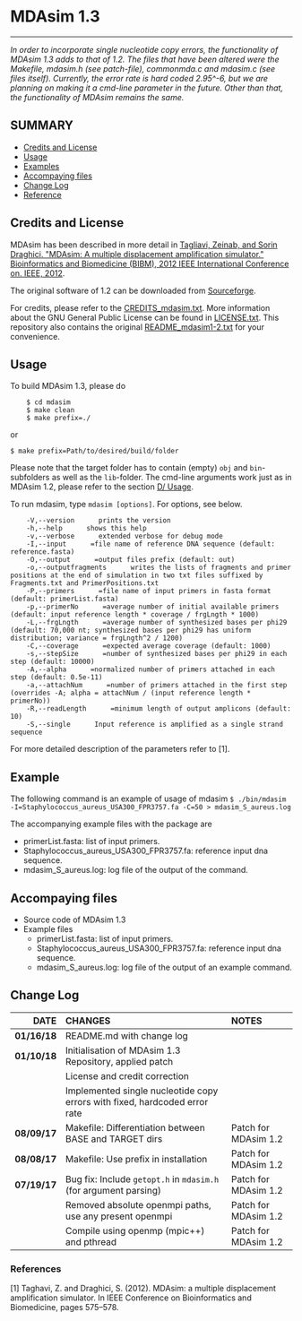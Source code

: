 # MDAsim 1.3
----------------------------------------------------------------------------------
*In order to incorporate single nucleotide copy errors, the functionality of MDAsim 1.3 adds to that of 1.2. The files that have been altered were the Makefile, mdasim.h (see patch-file), commonmda.c and mdasim.c (see files itself). Currently, the error rate is hard coded 2.95^-6, but we are planning on making it a cmd-line parameter in the future. Other than that, the functionality of MDAsim remains the same.*

## SUMMARY

+ [Credits and License](https://github.com/hzi-bifo/mdasim/blob/master/README.md#credits-and-license)
+ [Usage](https://github.com/hzi-bifo/mdasim/blob/master/README.md#usage)
+ [Examples](https://github.com/hzi-bifo/mdasim#examples)
+ [Accompaying files](https://github.com/hzi-bifo/mdasim/blob/master/README.md#accompaying-files)
+ [Change Log](https://github.com/hzi-bifo/mdasim/blob/master/README.md#change-log)
+ [Reference](https://github.com/hzi-bifo/mdasim#references)

## Credits and License

MDAsim has been described in more detail in [Tagliavi, Zeinab, and Sorin Draghici. "MDAsim: A multiple displacement amplification simulator." Bioinformatics and Biomedicine (BIBM), 2012 IEEE International Conference on. IEEE, 2012](https://doi.org/10.1109/BIBM.2012.6392622).

The original software of 1.2 can be downloaded from [Sourceforge](https://sourceforge.net/projects/mdasim/).

For credits, please refer to the [CREDITS_mdasim.txt](https://github.com/hzi-bifo/mdasim/blob/master/CREDITS_mdasim.txt).
More information about the GNU General Public License can be found in [LICENSE.txt](https://github.com/hzi-bifo/mdasim/blob/master/LICENSE.txt).
This repository also contains the original [README_mdasim1-2.txt](https://github.com/hzi-bifo/mdasim/blob/master/README_mdasim1-2.txt) for your convenience.

## Usage
To build MDAsim 1.3, please do
```
	$ cd mdasim
	$ make clean
	$ make prefix=./
```
or
```
$ make prefix=Path/to/desired/build/folder
```
Please note that the target folder has to contain (empty) `obj` and `bin`-subfolders as well as the `lib`-folder.
The cmd-line arguments work just as in MDAsim 1.2, please refer to the section [D/ Usage](https://github.com/hzi-bifo/mdasim#d-usage).

To run mdasim, type `mdasim [options]`. For options, see below.
```
	-V,--version      prints the version
	-h,--help      shows this help
	-v,--verbose      extended verbose for debug mode
	-I,--input      =file name of reference DNA sequence (default: reference.fasta)
	-O,--output      =output files prefix (default: out)
	-o,--outputfragments      writes the lists of fragments and primer positions at the end of simulation in two txt files suffixed by Fragments.txt and PrimerPositions.txt
	-P,--primers      =file name of input primers in fasta format (default: primerList.fasta)
	-p,--primerNo      =average number of initial available primers (default: input reference length * coverage / frgLngth * 1000)
	-L,--frgLngth      =average number of synthesized bases per phi29 (default: 70,000 nt; synthesized bases per phi29 has uniform distribution; variance = frgLngth^2 / 1200)
	-C,--coverage      =expected average coverage (default: 1000)
	-s,--stepSize      =number of synthesized bases per phi29 in each step (default: 10000)
	-A,--alpha      =normalized number of primers attached in each step (default: 0.5e-11)
	-a,--attachNum      =number of primers attached in the first step (overrides -A; alpha = attachNum / (input reference length * primerNo))
	-R,--readLength      =minimum length of output amplicons (default: 10)
	-S,--single      Input reference is amplified as a single strand sequence
```

For more detailed description of the parameters refer to [1].

## Example

The following command is an example of usage of mdasim
    `$ ./bin/mdasim -I=Staphylococcus_aureus_USA300_FPR3757.fa -C=50 > mdasim_S_aureus.log`

The accompanying example files with the package are
- primerList.fasta: list of input primers.
- Staphylococcus_aureus_USA300_FPR3757.fa: reference input dna sequence.
- mdasim_S_aureus.log: log file of the output of the command.


## Accompaying files

+ Source code of MDAsim 1.3
+ Example files
    + primerList.fasta: list of input primers.
    + Staphylococcus_aureus_USA300_FPR3757.fa: reference input dna sequence.
    + mdasim_S_aureus.log: log file of the output of an example command.

## Change Log

| DATE         | CHANGES                                                                    | NOTES                 |
| ------------:|:---------------------------------------------------------------------------|:----------------------|
| **01/16/18** | README.md with change log                                                  |                       |
| **01/10/18** | Initialisation of MDAsim 1.3 Repository, applied patch                     |                       |
|              | License and credit correction                                              |                       |
|              | Implemented single nucleotide copy errors with fixed, hardcoded error rate |                       |
| **08/09/17** | Makefile: Differentiation between BASE and TARGET dirs                     | Patch for MDAsim 1.2  |
| **08/08/17** | Makefile: Use prefix in installation                                       | Patch for MDAsim 1.2  |
| **07/19/17** | Bug fix: Include `getopt.h` in `mdasim.h` (for argument parsing)           | Patch for MDAsim 1.2  |
|              | Removed absolute openmpi paths, use any present openmpi                    | Patch for MDAsim 1.2  |
|              | Compile using openmp (mpic++) and pthread                                  | Patch for MDAsim 1.2  |

### References

[1] Taghavi, Z. and Draghici, S. (2012). MDAsim: a multiple displacement amplification simulator. In IEEE Conference on Bioinformatics and Biomedicine, pages 575–578.
